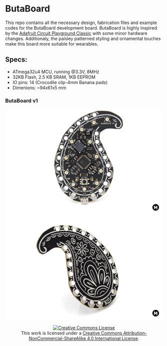 # ButaBoard
This repo contains all the necessary design, fabrication files and example codes for the ButaBoard development board. ButaBoard is highly inspired by the [Adafruit Circuit Playground Classic](https://www.adafruit.com/product/3000) with some minor hardware changes. Additionaly, the paisley patterned styling and ornamental touches make this board more suitable for wearables. 

## Specs:
- ATmega32u4 MCU, running @3.3V, 8MHz
- 32KB Flash, 2.5 KB SRAM, 1KB EEPROM
- IO pins: 14 (Crocodile clip-4mm Banana pads)
- Dimenions: ~94x61x5 mm

### ButaBoard v1
![ButaBoard v1 Front](ButaBoard-Documents/butaBoard-v1-front.JPG)
![ButaBoard v1 Back](ButaBoard-Documents/butaBoard-v1-back.JPG)




<div align="center">
<a rel="license" href="http://creativecommons.org/licenses/by-nc-sa/4.0/"><img alt="Creative Commons License" style="border-width:0" src="https://i.creativecommons.org/l/by-nc-sa/4.0/88x31.png" /></a><br />This work is licensed under a <a rel="license" href="http://creativecommons.org/licenses/by-nc-sa/4.0/">Creative Commons Attribution-NonCommercial-ShareAlike 4.0 International License</a>.
</div>
